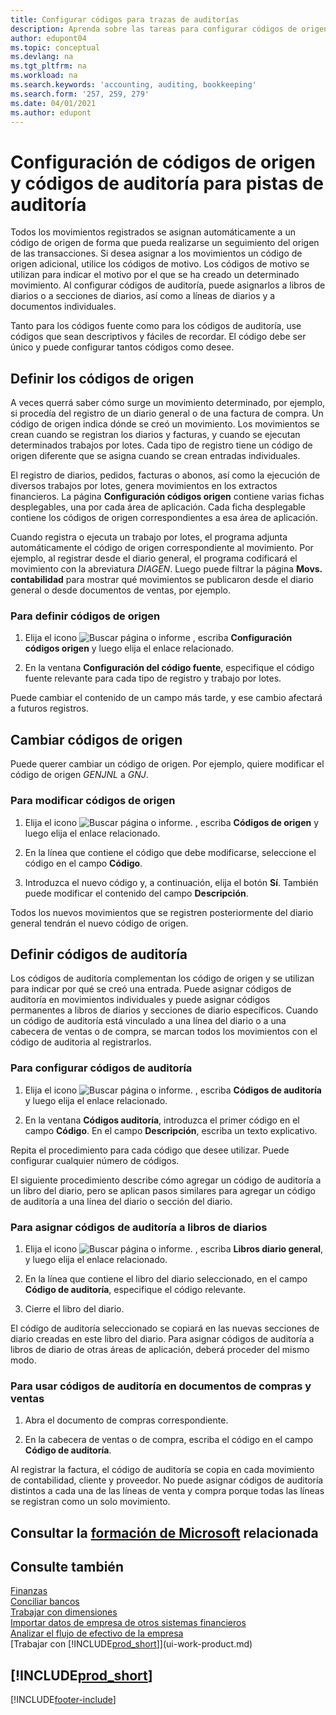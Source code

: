 ```yaml
---
title: Configurar códigos para trazas de auditorías
description: Aprenda sobre las tareas para configurar códigos de origen y códigos de auditoría que puede usar para realizar un seguimiento de pistas de auditoría.
author: edupont04
ms.topic: conceptual
ms.devlang: na
ms.tgt_pltfrm: na
ms.workload: na
ms.search.keywords: 'accounting, auditing, bookkeeping'
ms.search.form: '257, 259, 279'
ms.date: 04/01/2021
ms.author: edupont
---
```

# Configuración de códigos de origen y códigos de auditoría para pistas de auditoría

Todos los movimientos registrados se asignan automáticamente a un código de origen de forma que pueda realizarse un seguimiento del origen de las transacciones. Si desea asignar a los movimientos un código de origen adicional, utilice los códigos de motivo. Los códigos de motivo se utilizan para indicar el motivo por el que se ha creado un determinado movimiento. Al configurar códigos de auditoría, puede asignarlos a libros de diarios o a secciones de diarios, así como a líneas de diarios y a documentos individuales.  

Tanto para los códigos fuente como para los códigos de auditoría, use códigos que sean descriptivos y fáciles de recordar. El código debe ser único y puede configurar tantos códigos como desee.

## Definir los códigos de origen

A veces querrá saber cómo surge un movimiento determinado, por ejemplo, si procedía del registro de un diario general o de una factura de compra. Un código de origen indica dónde se creó un movimiento. Los movimientos se crean cuando se registran los diarios y facturas, y cuando se ejecutan determinados trabajos por lotes. Cada tipo de registro tiene un código de origen diferente que se asigna cuando se crean entradas individuales.  

El registro de diarios, pedidos, facturas o abonos, así como la ejecución de diversos trabajos por lotes, genera movimientos en los extractos financieros. La página **Configuración códigos origen** contiene varias fichas desplegables, una por cada área de aplicación. Cada ficha desplegable contiene los códigos de origen correspondientes a esa área de aplicación.

Cuando registra o ejecuta un trabajo por lotes, el programa adjunta automáticamente el código de origen correspondiente al movimiento. Por ejemplo, al registrar desde el diario general, el programa codificará el movimiento con la abreviatura *DIAGEN*. Luego puede filtrar la página **Movs. contabilidad** para mostrar qué movimientos se publicaron desde el diario general o desde documentos de ventas, por ejemplo.

### Para definir códigos de origen

1. Elija el icono ![Buscar página o informe](media/ui-search/search_small.png "Icono Buscar página o informe") , escriba **Configuración códigos origen** y luego elija el enlace relacionado.  

2. En la ventana **Configuración del código fuente**, especifique el código fuente relevante para cada tipo de registro y trabajo por lotes.  

Puede cambiar el contenido de un campo más tarde, y ese cambio afectará a futuros registros.

## Cambiar códigos de origen

Puede querer cambiar un código de origen. Por ejemplo, quiere modificar el código de origen *GENJNL* a *GNJ*.

### Para modificar códigos de origen

1. Elija el icono ![Buscar página o informe.](media/ui-search/search_small.png "Icono Buscar página o informe") , escriba **Códigos de origen** y luego elija el enlace relacionado.

2. En la línea que contiene el código que debe modificarse, seleccione el código en el campo **Código**.

3. Introduzca el nuevo código y, a continuación, elija el botón **Sí**. También puede modificar el contenido del campo **Descripción**.

Todos los nuevos movimientos que se registren posteriormente del diario general tendrán el nuevo código de origen.

## Definir códigos de auditoría

Los códigos de auditoría complementan los código de origen y se utilizan para indicar por qué se creó una entrada. Puede asignar códigos de auditoría en movimientos individuales y puede asignar códigos permanentes a libros de diarios y secciones de diario específicos. Cuando un código de auditoría está vinculado a una línea del diario o a una cabecera de ventas o de compra, se marcan todos los movimientos con el código de auditoria al registrarlos.  

### Para configurar códigos de auditoría

1. Elija el icono ![Buscar página o informe.](media/ui-search/search_small.png "Icono Buscar página o informe")  , escriba **Códigos de auditoría** y luego elija el enlace relacionado.

2. En la ventana **Códigos auditoría**, introduzca el primer código en el campo **Código**. En el campo **Descripción**, escriba un texto explicativo.

Repita el procedimiento para cada código que desee utilizar. Puede configurar cualquier número de códigos.

El siguiente procedimiento describe cómo agregar un código de auditoría a un libro del diario, pero se aplican pasos similares para agregar un código de auditoría a una línea del diario o sección del diario.  

### Para asignar códigos de auditoría a libros de diarios

1. Elija el icono ![Buscar página o informe.](media/ui-search/search_small.png "Icono Buscar página o informe")  , escriba **Libros diario general**, y luego elija el enlace relacionado.

2. En la línea que contiene el libro del diario seleccionado, en el campo **Código de auditoría**, especifique el código relevante.

3. Cierre el libro del diario.

El código de auditoría seleccionado se copiará en las nuevas secciones de diario creadas en este libro del diario. Para asignar códigos de auditoría a libros de diario de otras áreas de aplicación, deberá proceder del mismo modo.

### Para usar códigos de auditoría en documentos de compras y ventas

1. Abra el documento de compras correspondiente.

2. En la cabecera de ventas o de compra, escriba el código en el campo **Código de auditoría**.

Al registrar la factura, el código de auditoría se copia en cada movimiento de contabilidad, cliente y proveedor. No puede asignar códigos de auditoría distintos a cada una de las líneas de venta y compra porque todas las líneas se registran como un solo movimiento.

## Consultar la [formación de Microsoft](/training/paths/set-up-financial-management-dynamics-365-business-central/) relacionada

## Consulte también

[Finanzas](finance.md)  
[Conciliar bancos](bank-manage-bank-accounts.md)  
[Trabajar con dimensiones](finance-dimensions.md)  
[Importar datos de empresa de otros sistemas financieros](across-import-data-configuration-packages.md)  
[Analizar el flujo de efectivo de la empresa](finance-analyze-cash-flow.md)  
[Trabajar con [!INCLUDE[prod_short](includes/prod_short.md)]](ui-work-product.md)  

## [!INCLUDE[prod_short](includes/free_trial_md.md)]  


[!INCLUDE[footer-include](includes/footer-banner.md)]
